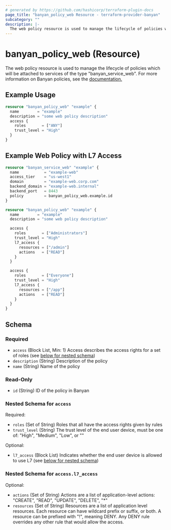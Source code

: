 ```yaml
---
# generated by https://github.com/hashicorp/terraform-plugin-docs
page_title: "banyan_policy_web Resource - terraform-provider-banyan"
subcategory: ""
description: |-
  The web policy resource is used to manage the lifecycle of policies which will be attached to services of the type "banyanserviceweb". For more information on Banyan policies, see the documentation. https://docs.banyanops.com/docs/feature-guides/administer-security-policies/policies/manage-policies/
---
```


# banyan_policy_web (Resource)

The web policy resource is used to manage the lifecycle of policies which will be attached to services of the type "banyan_service_web". For more information on Banyan policies, see the [documentation.](https://docs.banyanops.com/docs/feature-guides/administer-security-policies/policies/manage-policies/)

## Example Usage

```terraform
resource "banyan_policy_web" "example" {
  name        = "example"
  description = "some web policy description"
  access {
    roles       = ["ANY"]
    trust_level = "High"
  }
}
```

## Example Web Policy with L7 Access
```terraform
resource "banyan_service_web" "example" {
  name           = "example-web"
  access_tier    = "us-west1"
  domain         = "example-web.corp.com"
  backend_domain = "example-web.internal"
  backend_port   = 8443
  policy         = banyan_policy_web.example.id
}

resource "banyan_policy_web" "example" {
  name        = "example"
  description = "some web policy description"

  access {
    roles       = ["Administrators"]
    trust_level = "High"
    l7_access {
      resources = ["/admin"]
      actions   = ["READ"]
    }
  }

  access {
    roles       = ["Everyone"]
    trust_level = "High"
    l7_access {
      resources = ["/app"]
      actions   = ["READ"]
    }
  }
}
```

<!-- schema generated by tfplugindocs -->
## Schema

### Required

- `access` (Block List, Min: 1) Access describes the access rights for a set of roles (see [below for nested schema](#nestedblock--access))
- `description` (String) Description of the policy
- `name` (String) Name of the policy

### Read-Only

- `id` (String) ID of the policy in Banyan

<a id="nestedblock--access"></a>
### Nested Schema for `access`

Required:

- `roles` (Set of String) Roles that all have the access rights given by rules
- `trust_level` (String) The trust level of the end user device, must be one of: "High", "Medium", "Low", or ""

Optional:

- `l7_access` (Block List) Indicates whether the end user device is allowed to use L7 (see [below for nested schema](#nestedblock--access--l7_access))

<a id="nestedblock--access--l7_access"></a>
### Nested Schema for `access.l7_access`

Optional:

- `actions` (Set of String) Actions are a list of application-level actions: "CREATE", "READ", "UPDATE", "DELETE", "*"
- `resources` (Set of String) Resources are a list of application level resources.
											Each resource can have wildcard prefix or suffix, or both.
											A resource can be prefixed with "!", meaning DENY.
											Any DENY rule overrides any other rule that would allow the access.


